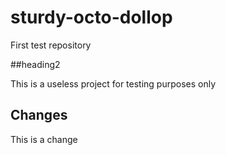 # sturdy-octo-dollop
First test repository

##heading2

This is a useless project for testing purposes only

## Changes

This is a change
